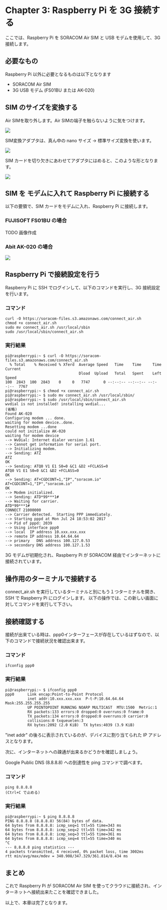 # Chapter 3: Raspberry Pi を 3G 接続する

ここでは、Raspberry Pi を SORACOM Air SIM と USB モデムを使用して、3G 接続します。

## 必要なもの
Raspberry Pi 以外に必要となるものは以下となります

- SORACOM Air SIM
- 3G USB モデム (FS01BU または AK-020)

## SIM のサイズを変換する
Air SIMを取り外します。Air SIMの端子を触らないように気をつけます。

![](images/chapter-3/sim1.jpg)

SIM変換アダプタは、真ん中の nano サイズ → 標準サイズ変換を使います。

![](images/chapter-3/sim2.jpg)

SIM カードを切り欠きにあわせてアダプタにはめると、このような形となります。

![](images/chapter-3/sim3.jpg)

## SIM を モデムに入れて Raspberry Pi に接続する
以下の要領で、SIM カードをモデムに入れ、Raspberry Pi に接続します。

### FUJISOFT FS01BU の場合
TODO 画像作成

### Abit AK-020 の場合
![](images/chapter-3/AK-020.png)

## Raspberry Pi で接続設定を行う
Raspberry Pi に SSH でログインして、以下のコマンドを実行し、3G 接続設定を行います。

### コマンド
```
curl -O https://soracom-files.s3.amazonaws.com/connect_air.sh
chmod +x connect_air.sh
sudo mv connect_air.sh /usr/local/sbin
sudo /usr/local/sbin/connect_air.sh
```

### 実行結果
```
pi@raspberrypi:~ $ curl -O https://soracom-files.s3.amazonaws.com/connect_air.sh
  % Total    % Received % Xferd  Average Speed   Time    Time     Time  Current
                                 Dload  Upload   Total   Spent    Left  Speed
100  2843  100  2843    0     0   7747      0 --:--:-- --:--:-- --:--:--  7767
pi@raspberrypi:~ $ chmod +x connect_air.sh
pi@raspberrypi:~ $ sudo mv connect_air.sh /usr/local/sbin/
pi@raspberrypi:~ $ sudo /usr/local/sbin/connect_air.sh
wvdial is not installed! installing wvdial...
(省略)
Found AK-020
Configuring modem ... done.
waiting for modem device..done.
Resetting modem ...done
could not initialize AK-020
waiting for modem device
--> WvDial: Internet dialer version 1.61
--> Cannot get information for serial port.
--> Initializing modem.
--> Sending: ATZ
ATZ
OK
--> Sending: ATQ0 V1 E1 S0=0 &C1 &D2 +FCLASS=0
ATQ0 V1 E1 S0=0 &C1 &D2 +FCLASS=0
OK
--> Sending: AT+CGDCONT=1,"IP","soracom.io"
AT+CGDCONT=1,"IP","soracom.io"
OK
--> Modem initialized.
--> Sending: ATD*99***1#
--> Waiting for carrier.
ATD*99***1#
CONNECT 21000000
--> Carrier detected.  Starting PPP immediately.
--> Starting pppd at Mon Jul 24 18:53:02 2017
--> Pid of pppd: 2039
--> Using interface ppp0
--> local  IP address 10.xxx.xxx.xxx
--> remote IP address 10.64.64.64
--> primary   DNS address 100.127.0.53
--> secondary DNS address 100.127.1.53
```

3G モデムが初期化され、Raspberry Pi が SORACOM 経由でインターネットに接続されています。

## 操作用のターミナルで接続する
connect_air.sh を実行しているターミナルと別にもう１つターミナルを開き、SSH で Raspberry Pi にログインします。
以下の操作では、この新しい画面に対してコマンドを実行して下さい。

## 接続確認する
接続が出来ている時は、ppp0インターフェースが存在しているはずなので、以下のコマンドで接続状況を確認出来ます。

### コマンド
```
ifconfig ppp0
```

### 実行結果
```
pi@raspberrypi:~ $ ifconfig ppp0
ppp0      Link encap:Point-to-Point Protocol
          inet addr:10.xxx.xxx.xxx  P-t-P:10.64.64.64  Mask:255.255.255.255
          UP POINTOPOINT RUNNING NOARP MULTICAST  MTU:1500  Metric:1
          RX packets:133 errors:0 dropped:0 overruns:0 frame:0
          TX packets:134 errors:0 dropped:0 overruns:0 carrier:0
          collisions:0 txqueuelen:3
          RX bytes:2092 (2.0 KiB)  TX bytes:4039 (3.9 KiB)
```

"inet addr" の後ろに表示されているのが、デバイスに割り当てられた IP アドレスとなります。

次に、インターネットへの疎通が出来るかどうかを確認しましょう。

Google Public DNS (8.8.8.8) への到達性を ping コマンドで調べます。  

### コマンド
```
ping 8.8.8.8
(Ctrl+C で止める)
```

### 実行結果
```
pi@raspberrypi:~ $ ping 8.8.8.8
PING 8.8.8.8 (8.8.8.8) 56(84) bytes of data.
64 bytes from 8.8.8.8: icmp_seq=1 ttl=55 time=343 ms
64 bytes from 8.8.8.8: icmp_seq=2 ttl=55 time=342 ms
64 bytes from 8.8.8.8: icmp_seq=3 ttl=55 time=361 ms
64 bytes from 8.8.8.8: icmp_seq=4 ttl=55 time=340 ms
^C
--- 8.8.8.8 ping statistics ---
4 packets transmitted, 4 received, 0% packet loss, time 3002ms
rtt min/avg/max/mdev = 340.908/347.329/361.814/8.434 ms
```

## まとめ
これで Raspberry Pi が SORACOM Air SIM を使ってクラウドに接続され、インターネットへ接続出来たことを確認できました。

以上で、本章は完了となります。
